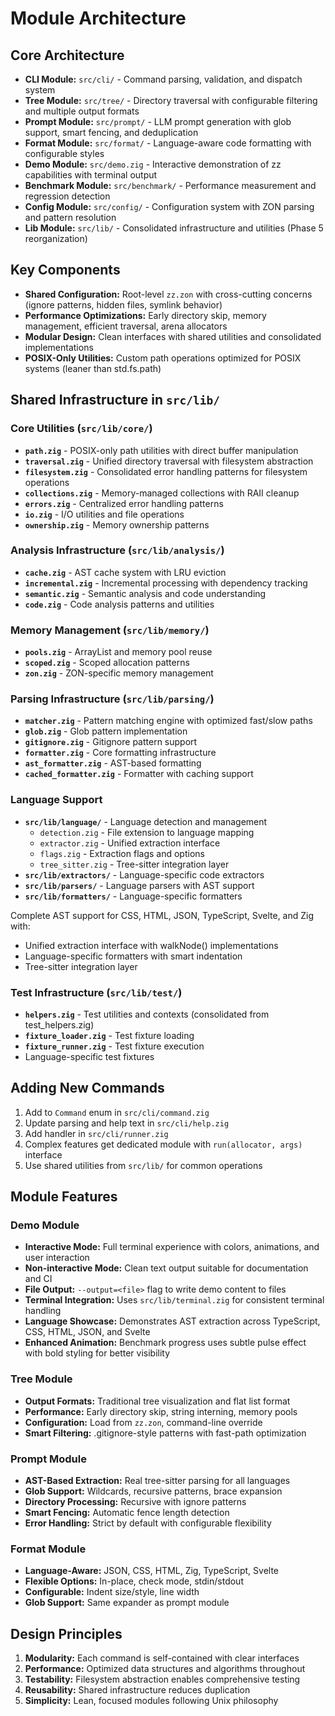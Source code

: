 # Module Architecture

## Core Architecture

- **CLI Module:** `src/cli/` - Command parsing, validation, and dispatch system
- **Tree Module:** `src/tree/` - Directory traversal with configurable filtering and multiple output formats
- **Prompt Module:** `src/prompt/` - LLM prompt generation with glob support, smart fencing, and deduplication
- **Format Module:** `src/format/` - Language-aware code formatting with configurable styles
- **Demo Module:** `src/demo.zig` - Interactive demonstration of zz capabilities with terminal output
- **Benchmark Module:** `src/benchmark/` - Performance measurement and regression detection
- **Config Module:** `src/config/` - Configuration system with ZON parsing and pattern resolution
- **Lib Module:** `src/lib/` - Consolidated infrastructure and utilities (Phase 5 reorganization)

## Key Components

- **Shared Configuration:** Root-level `zz.zon` with cross-cutting concerns (ignore patterns, hidden files, symlink behavior)
- **Performance Optimizations:** Early directory skip, memory management, efficient traversal, arena allocators
- **Modular Design:** Clean interfaces with shared utilities and consolidated implementations
- **POSIX-Only Utilities:** Custom path operations optimized for POSIX systems (leaner than std.fs.path)

## Shared Infrastructure in `src/lib/`

### Core Utilities (`src/lib/core/`)
- **`path.zig`** - POSIX-only path utilities with direct buffer manipulation
- **`traversal.zig`** - Unified directory traversal with filesystem abstraction
- **`filesystem.zig`** - Consolidated error handling patterns for filesystem operations
- **`collections.zig`** - Memory-managed collections with RAII cleanup
- **`errors.zig`** - Centralized error handling patterns
- **`io.zig`** - I/O utilities and file operations
- **`ownership.zig`** - Memory ownership patterns

### Analysis Infrastructure (`src/lib/analysis/`)
- **`cache.zig`** - AST cache system with LRU eviction
- **`incremental.zig`** - Incremental processing with dependency tracking
- **`semantic.zig`** - Semantic analysis and code understanding
- **`code.zig`** - Code analysis patterns and utilities

### Memory Management (`src/lib/memory/`)
- **`pools.zig`** - ArrayList and memory pool reuse
- **`scoped.zig`** - Scoped allocation patterns
- **`zon.zig`** - ZON-specific memory management

### Parsing Infrastructure (`src/lib/parsing/`)
- **`matcher.zig`** - Pattern matching engine with optimized fast/slow paths
- **`glob.zig`** - Glob pattern implementation
- **`gitignore.zig`** - Gitignore pattern support
- **`formatter.zig`** - Core formatting infrastructure
- **`ast_formatter.zig`** - AST-based formatting
- **`cached_formatter.zig`** - Formatter with caching support

### Language Support
- **`src/lib/language/`** - Language detection and management
  - `detection.zig` - File extension to language mapping
  - `extractor.zig` - Unified extraction interface
  - `flags.zig` - Extraction flags and options
  - `tree_sitter.zig` - Tree-sitter integration layer
- **`src/lib/extractors/`** - Language-specific code extractors
- **`src/lib/parsers/`** - Language parsers with AST support
- **`src/lib/formatters/`** - Language-specific formatters

Complete AST support for CSS, HTML, JSON, TypeScript, Svelte, and Zig with:
- Unified extraction interface with walkNode() implementations
- Language-specific formatters with smart indentation
- Tree-sitter integration layer

### Test Infrastructure (`src/lib/test/`)
- **`helpers.zig`** - Test utilities and contexts (consolidated from test_helpers.zig)
- **`fixture_loader.zig`** - Test fixture loading
- **`fixture_runner.zig`** - Test fixture execution
- Language-specific test fixtures

## Adding New Commands

1. Add to `Command` enum in `src/cli/command.zig`
2. Update parsing and help text in `src/cli/help.zig`
3. Add handler in `src/cli/runner.zig`  
4. Complex features get dedicated module with `run(allocator, args)` interface
5. Use shared utilities from `src/lib/` for common operations

## Module Features

### Demo Module
- **Interactive Mode:** Full terminal experience with colors, animations, and user interaction
- **Non-interactive Mode:** Clean text output suitable for documentation and CI
- **File Output:** `--output=<file>` flag to write demo content to files
- **Terminal Integration:** Uses `src/lib/terminal.zig` for consistent terminal handling
- **Language Showcase:** Demonstrates AST extraction across TypeScript, CSS, HTML, JSON, and Svelte
- **Enhanced Animation:** Benchmark progress uses subtle pulse effect with bold styling for better visibility

### Tree Module
- **Output Formats:** Traditional tree visualization and flat list format
- **Performance:** Early directory skip, string interning, memory pools
- **Configuration:** Load from `zz.zon`, command-line override
- **Smart Filtering:** .gitignore-style patterns with fast-path optimization

### Prompt Module
- **AST-Based Extraction:** Real tree-sitter parsing for all languages
- **Glob Support:** Wildcards, recursive patterns, brace expansion
- **Directory Processing:** Recursive with ignore patterns
- **Smart Fencing:** Automatic fence length detection
- **Error Handling:** Strict by default with configurable flexibility

### Format Module
- **Language-Aware:** JSON, CSS, HTML, Zig, TypeScript, Svelte
- **Flexible Options:** In-place, check mode, stdin/stdout
- **Configurable:** Indent size/style, line width
- **Glob Support:** Same expander as prompt module

## Design Principles

1. **Modularity:** Each command is self-contained with clear interfaces
2. **Performance:** Optimized data structures and algorithms throughout
3. **Testability:** Filesystem abstraction enables comprehensive testing
4. **Reusability:** Shared infrastructure reduces duplication
5. **Simplicity:** Lean, focused modules following Unix philosophy